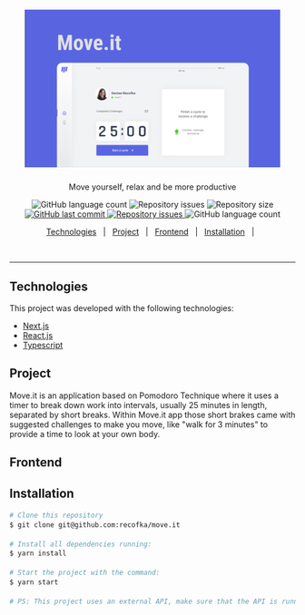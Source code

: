 <h1 align="center">
  <img alt="MoveIt" title="#repo-image" src="/public/moveit.png" width="450px" />
</h1>
 <p align="center">Move yourself, relax and be more productive</p>


<p align="center">

  <img alt="GitHub language count" src="https://img.shields.io/github/languages/count/recofka/move.it?style=flat-square">

  <img alt="Repository issues" src="https://img.shields.io/github/languages/top/recofka/move.it?style=flat-square">

  <img alt="Repository size" src="https://img.shields.io/github/repo-size/recofka/move.it?style=flat-square">

  <a href="https://github.com/recofka/move.it/commits/master">
    <img alt="GitHub last commit" src="https://img.shields.io/github/last-commit/recofka/move.it?style=flat-square">
  </a>

  <a href="https://github.com/recofka/move.it/issues">
    <img alt="Repository issues" src="https://img.shields.io/github/issues/recofka/move.it?style=flat-square">
  </a>

  <img alt="GitHub language count" src="https://img.shields.io/netlify/ba71cfec-1e79-4531-90b2-4af21876a2d8?style=flat-square">

</p>

<p align="center">
  <a href="#technologies">Technologies</a>&nbsp;&nbsp;&nbsp;|&nbsp;&nbsp;
  <a href="#project">Project</a>&nbsp;&nbsp;&nbsp;|&nbsp;&nbsp;
  <a href="#frontend">Frontend</a>&nbsp;&nbsp;&nbsp;|&nbsp;&nbsp;
  <!-- <a href="#goals">Goals</a>&nbsp;&nbsp;&nbsp;|&nbsp;&nbsp; -->
  <!-- <a href="#features">Features</a>&nbsp;&nbsp;&nbsp;|&nbsp;&nbsp; -->
  <a href="#installation">Installation</a>&nbsp;&nbsp;&nbsp;|&nbsp;&nbsp;
</p>

<br>


---

##  Technologies

This project was developed with the following technologies:

- [Next.js](https://nextjs.org/)
- [React.js](https://reactjs.org)
- [Typescript](https://www.typescriptlang.org/)


##  Project

Move.it is an application based on Pomodoro Technique where it uses a timer to break down work into intervals, usually 25 minutes in length, separated by short breaks. Within Move.it app those short brakes came with suggested challenges to make you move, like "walk for 3 minutes" to provide a time to look at your own body.



##  Frontend
<!-- <h1 align="center">
  <img alt="Move.it e" title="#app-image" src="" />
</h1> -->



<!-- ##  Goals

<p>Goals</p>

## Features

<p>Features</p> -->


##  Installation

```bash
# Clone this repository
$ git clone git@github.com:recofka/move.it

# Install all dependencies running:
$ yarn install

# Start the project with the command:
$ yarn start

# PS: This project uses an external API, make sure that the API is running for a good functioning of this application

```
